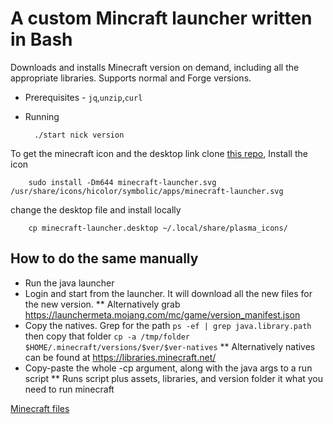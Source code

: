 # A custom Mincraft launcher written in Bash

Downloads and installs Minecraft version on demand, including all the appropriate libraries. Supports normal and Forge versions.

* Prerequisites - `jq`,`unzip`,`curl`

* Running

        ./start nick version

To get the minecraft icon and the desktop link clone [this repo](https://aur.archlinux.org/minecraft-launcher.git),
Install the icon

        sudo install -Dm644 minecraft-launcher.svg /usr/share/icons/hicolor/symbolic/apps/minecraft-launcher.svg

change the desktop file and install locally

        cp minecraft-launcher.desktop ~/.local/share/plasma_icons/


## How to do the same manually

* Run the java launcher
* Login and start from the launcher. It will download all the new files for the new version.
** Alternatively grab https://launchermeta.mojang.com/mc/game/version_manifest.json
* Copy the natives. Grep for the path `ps -ef | grep java.library.path` then copy that folder `cp -a /tmp/folder $HOME/.minecraft/versions/$ver/$ver-natives`
** Alternatively natives can be found at https://libraries.minecraft.net/
* Copy-paste the whole -cp argument, along with the java args to a run script
** Runs script plus assets, libraries, and version folder it what you need to run minecraft

[Minecraft files](https://wiki.vg/Game_files)
